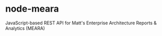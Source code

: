 # node-meara
JavaScript-based REST API for Matt's Enterprise Architecture Reports &amp; Analytics (MEARA)

